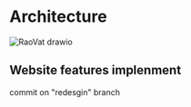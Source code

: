 # Architecture
![RaoVat drawio](https://github.com/BeginLearnCoding/classified-ads-webapp/assets/64021765/bf7a034b-5bc5-4b3f-9fa2-718f76529cb5)

## Website features implenment
commit on "redesgin" branch

